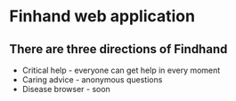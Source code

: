 <h1>Finhand web application</h1>

<h2>There are three directions of Findhand</h2>
<ul>
    <li>Critical help - everyone can get help in every moment</li>
    <li>Caring advice - anonymous questions</li>
    <li>Disease browser - soon</li>
</ul>

